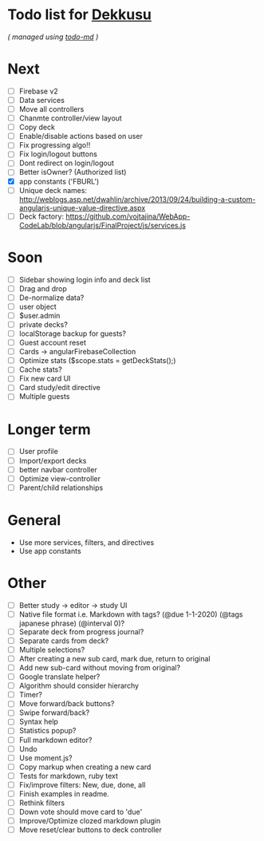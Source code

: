# Todo list for [Dekkusu](https://github.com/Hypercubed/Dekkusu)

_\( managed using [todo-md](https://github.com/Hypercubed/todo-md) \)_

# Next
- [ ] Firebase v2
- [ ] Data services
- [ ] Move all controllers
- [ ] Chanmte controller/view layout
- [ ] Copy deck
- [ ] Enable/disable actions based on user
- [ ] Fix progressing algo!!
- [ ] Fix login/logout buttons
- [ ] Dont redirect on login/logout
- [ ] Better isOwner?  (Authorized list)
- [x] app constants ('FBURL')
- [ ] Unique deck names: http://weblogs.asp.net/dwahlin/archive/2013/09/24/building-a-custom-angularjs-unique-value-directive.aspx
- [ ] Deck factory: https://github.com/vojtajina/WebApp-CodeLab/blob/angularjs/FinalProject/js/services.js

# Soon
- [ ] Sidebar showing login info and deck list
- [ ] Drag and drop
- [ ] De-normalize data?
- [ ] user object
- [ ] $user.admin
- [ ] private decks?
- [ ] localStorage backup for guests?
- [ ] Guest account reset
- [ ] Cards -> angularFirebaseCollection
- [ ] Optimize stats ($scope.stats = getDeckStats();)
- [ ] Cache stats?
- [ ] Fix new card UI
- [ ] Card study/edit directive
- [ ] Multiple guests

# Longer term
- [ ] User profile
- [ ] Import/export decks
- [ ] better navbar controller
- [ ] Optimize view-controller
- [ ] Parent/child relationships

# General
- Use more services, filters, and directives
- Use app constants

# Other
- [ ] Better study -> editor -> study UI
- [ ] Native file format i.e. Markdown with tags? (@due 1-1-2020) (@tags japanese phrase) (@interval 0)?
- [ ] Separate deck from progress journal?
- [ ] Separate cards from deck?
- [ ] Multiple selections?
- [ ] After creating a new sub card, mark due, return to original
- [ ] Add new sub-card without moving from original?
- [ ] Google translate helper?
- [ ] Algorithm should consider hierarchy
- [ ] Timer?
- [ ] Move forward/back buttons?
- [ ] Swipe forward/back?
- [ ] Syntax help
- [ ] Statistics popup?
- [ ] Full markdown editor?
- [ ] Undo
- [ ] Use moment.js?
- [ ] Copy markup when creating a new card
- [ ] Tests for markdown, ruby text
- [ ] Fix/improve filters: New, due, done, all
- [ ] Finish examples in readme.
- [ ] Rethink filters
- [ ] Down vote should move card to 'due'
- [ ] Improve/Optimize clozed markdown plugin
- [ ] Move reset/clear buttons to deck controller
